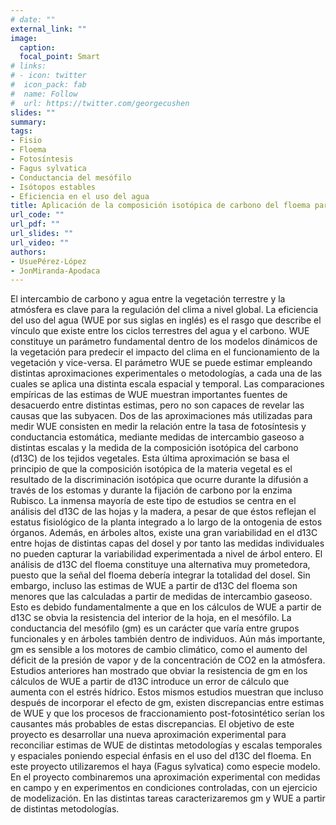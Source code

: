 ```yaml
---
# date: ""
external_link: ""
image:
  caption:
  focal_point: Smart
# links:
# - icon: twitter
#  icon_pack: fab
#  name: Follow
#  url: https://twitter.com/georgecushen
slides: ""
summary:
tags:
- Fisio
- Floema
- Fotosíntesis
- Fagus sylvatica
- Conductancia del mesófilo
- Isótopos estables
- Eficiencia en el uso del agua
title: Aplicación de la composición isotópica de carbono del floema para resolver discrepancias entre estimas de eficiencia del uso del agua en escenarios de cambio climático (PHLISCO) (2020-2023)
url_code: ""
url_pdf: ""
url_slides: ""
url_video: ""
authors: 
- UsuePérez-López
- JonMiranda-Apodaca
---
```


El intercambio de carbono y agua entre la vegetación terrestre y la atmósfera es clave para la regulación del clima a nivel global. La eficiencia del uso del agua (WUE por sus siglas en inglés) es el rasgo que describe el vínculo que existe entre los ciclos terrestres del agua y el carbono. WUE constituye un parámetro fundamental dentro de los modelos dinámicos de la vegetación para predecir el impacto del clima en el funcionamiento de la vegetación y vice-versa. El parámetro WUE se puede estimar empleando distintas aproximaciones experimentales o metodologías, a cada una de las cuales se aplica una distinta escala espacial y temporal. Las comparaciones empíricas de las estimas de WUE muestran importantes fuentes de desacuerdo entre distintas estimas, pero no son capaces de revelar las causas que las subyacen. Dos de las aproximaciones más utilizadas para medir WUE consisten en medir la relación entre la tasa de fotosíntesis y conductancia estomática, mediante medidas de intercambio gaseoso a distintas escalas y la medida de la composición isotópica del carbono (d13C) de los tejidos vegetales. Esta última aproximación se basa el principio de que la composición isotópica de la materia vegetal es el resultado de la discriminación isotópica que ocurre durante la difusión a través de los estomas y durante la fijación de carbono por la enzima Rubisco. La inmensa mayoría de este tipo de estudios se centra en el análisis del d13C de las hojas y la madera, a pesar de que éstos reflejan el estatus fisiológico de la planta integrado a lo largo de la ontogenia de estos órganos. Además, en árboles altos, existe una gran variabilidad en el d13C entre hojas de distintas capas del dosel y por tanto las medidas individuales no pueden capturar la variabilidad experimentada a nivel de árbol entero. El análisis de d13C del floema constituye una alternativa muy prometedora, puesto que la señal del floema debería integrar la totalidad del dosel. Sin embargo, incluso las estimas de WUE a partir de d13C del floema son menores que las calculadas a partir de medidas de intercambio gaseoso. Esto es debido fundamentalmente a que en los cálculos de WUE a partir de d13C se obvia la resistencia del interior de la hoja, en el mesófilo. La conductancia del mesófilo (gm) es un carácter que varía entre grupos funcionales y en árboles también dentro de individuos. Aún más importante, gm es sensible a los motores de cambio climático, como el aumento del déficit de la presión de vapor y de la concentración de CO2 en la atmósfera. Estudios anteriores han mostrado que obviar la resistencia de gm en los cálculos de WUE a partir de d13C introduce un error de cálculo que aumenta con el estrés hídrico. Estos mismos estudios muestran que incluso después de incorporar el efecto de gm, existen discrepancias entre estimas de WUE y que los procesos de fraccionamiento post-fotosintético serían los causantes más probables de estas discrepancias. El objetivo de este proyecto es desarrollar una nueva aproximación experimental para reconciliar estimas de WUE de distintas metodologías y escalas temporales y espaciales poniendo especial énfasis en el uso del d13C del floema. En este proyecto utilizaremos el haya (Fagus sylvatica) como especie modelo. En el proyecto combinaremos una aproximación experimental con medidas en campo y en experimentos en condiciones controladas, con un ejercicio de modelización. En las distintas tareas caracterizaremos gm y WUE a partir de distintas metodologías.